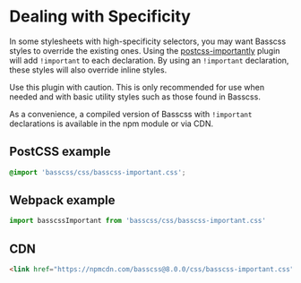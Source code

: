 
# Dealing with Specificity

In some stylesheets with high-specificity selectors, you may want Basscss styles to override the existing ones.
Using the [postcss-importantly](https://github.com/XXXVII/postcss-importantly) plugin will add `!important` to each declaration.
By using an `!important` declaration, these styles will also override inline styles.

Use this plugin with caution. This is only recommended for use when needed and with basic utility styles such as those found in Basscss.

As a convenience, a compiled version of Basscss with `!important` declarations is available in the npm module or via CDN.

## PostCSS example

```css
@import 'basscss/css/basscss-important.css';
```

## Webpack example

```js
import basscssImportant from 'basscss/css/basscss-important.css'
```

## CDN

```html
<link href="https://npmcdn.com/basscss@8.0.0/css/basscss-important.css" rel="stylesheet">
```


